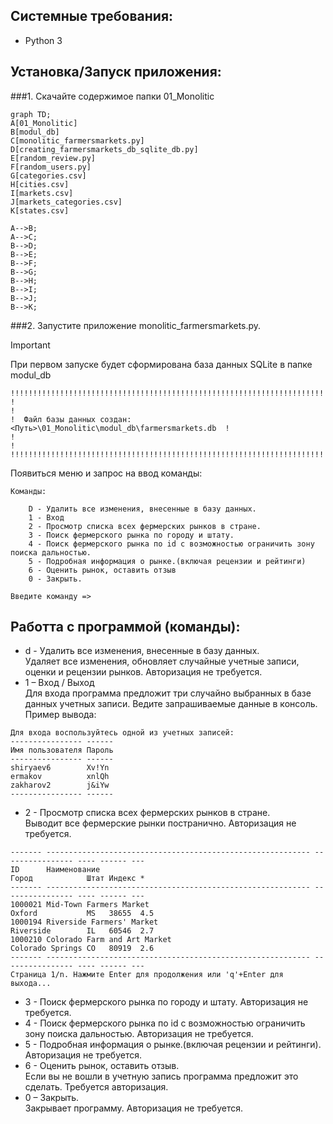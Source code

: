 ## Системные требования:  
- Python 3  

## Установка/Запуск приложения:  
###1. Скачайте содержимое папки 01_Monolitic  
```mermaid
graph TD;
A[01_Monolitic]
B[modul_db]
C[monolitic_farmersmarkets.py]
D[creating_farmersmarkets_db_sqlite_db.py]
E[random_review.py]
F[random_users.py]
G[categories.csv]
H[cities.csv]
I[markets.csv]
J[markets_categories.csv]
K[states.csv]
	
A-->B;
A-->C;
B-->D;
B-->E;
B-->F;
B-->G;
B-->H;
B-->I;
B-->J;
B-->K;
```  
###2. Запустите приложение monolitic_farmersmarkets.py.  
  > [!important]
  > При первом запуске будет сформирована база данных SQLite в папке modul_db  
  >```  
  >!!!!!!!!!!!!!!!!!!!!!!!!!!!!!!!!!!!!!!!!!!!!!!!!!!!!!!!!!!!!!!!!!!!!!!!!!!!!!
  >!                                                                           !
  >!  Файл базы данных создан: <Путь>\01_Monolitic\modul_db\farmersmarkets.db  !
  >!                                                                           !
  >!!!!!!!!!!!!!!!!!!!!!!!!!!!!!!!!!!!!!!!!!!!!!!!!!!!!!!!!!!!!!!!!!!!!!!!!!!!!!
  >```  
  Появиться меню и запрос на ввод команды:  
  ```
  Команды:
  
      D - Удалить все изменения, внесенные в базу данных.
      1 - Вход
      2 - Просмотр списка всех фермерских рынков в стране.
      3 - Поиск фермерского рынка по городу и штату.
      4 - Поиск фермерского рынка по id с возможностью ограничить зону поиска дальностью.
      5 - Подробная информация о рынке.(включая рецензии и рейтинги)
      6 - Оценить рынок, оставить отзыв
      0 - Закрыть.
  
  Введите команду =>
  ```  

## Работта с программой (команды):  
- d - Удалить все изменения, внесенные в базу данных.  
  Удаляет все изменения, обновляет случайные учетные записи, оценки и рецензии рынков. Авторизация не требуется.  
- 1 – Вход / Выход  
  Для входа программа предложит три случайно выбранных в базе данных учетных записи. Ведите запрашиваемые данные в консоль.  
Пример вывода:  
```  
Для входа воспользуйтесь одной из учетных записей:
---------------- ------
Имя пользователя Пароль
---------------- ------
shiryaev6        Xv!Yn
ermakov          xnlQh
zakharov2        j&iYw
---------------- ------
```  
- 2 - Просмотр списка всех фермерских рынков в стране.  
  Выводит все фермерские рынки постранично. Авторизация не требуется.  
```  
------- ----------------------------------------------------------- ---------------- ---- ------ ---
ID      Наименование                                                Город            Штат Индекс *
------- ----------------------------------------------------------- ---------------- ---- ------ ---
1000021 Mid-Town Farmers Market                                     Oxford           MS   38655  4.5
1000194 Riverside Farmers' Market                                   Riverside        IL   60546  2.7
1000210 Colorado Farm and Art Market                                Colorado Springs CO   80919  2.6
------- ----------------------------------------------------------- ---------------- ---- ------ ---
Страница 1/n. Нажмите Enter для продолжения или 'q'+Enter для выхода...
```  
- 3 - Поиск фермерского рынка по городу и штату. Авторизация не требуется.  
- 4 - Поиск фермерского рынка по id с возможностью ограничить зону поиска дальностью. Авторизация не требуется.  
- 5 - Подробная информация о рынке.(включая рецензии и рейтинги). Авторизация не требуется.  
- 6 - Оценить рынок, оставить отзыв.  
  Если вы не вошли в учетную запись программа предложит это сделать. Требуется авторизация.
- 0 – Закрыть.  
  Закрывает программу. Авторизация не требуется.  